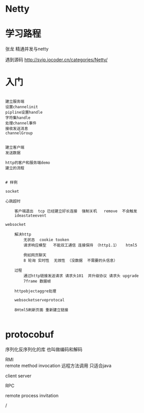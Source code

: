 # Netty


# 学习路程

张龙 精通并发与netty

遇到源码
http://svip.iocoder.cn/categories/Netty/



# 入门

```

建立服务端
设置channelinit
pipline设置handle
字符集handle
处理channel事件
接收发送消息
channelGroup


建立客户端
发送数据

http的客户和服务端demo
建立的流程


# 样例

socket

心跳超时

	客户端退出  tcp 已经建立好长连接  强制关机   remove  不会触发
	ideastateevent

websocket 
	
	解决http  
		无状态  cookie tooken 
		请求响应模型   不能双工通信 连接保持 （http1.1）   html5  
		
		例如网页聊天
		8 轮询 实时性  无效性 （没数据  不需要的头信息）

	过程
		通过http链接发送请求 请求头101  并升级协议 请求头 upgrade  
		7frame 数据帧
	
	httpobjectaggre处理

	websocketserveprotocal
	
	8Html5刷新页面 重新建立链接
	

```	

# protocobuf

序列化反序列化的库 也叫做编码和解码

RMI  
	remote method invocation
	远程方法调用
	只适合java
	
client 
server

RPC
	
remote process invitation 
	
/	
	
	

